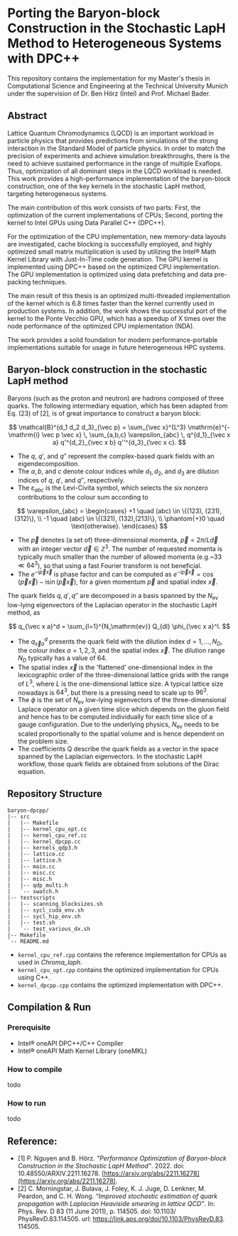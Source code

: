 # Porting the Baryon-block Construction in the Stochastic LapH Method to Heterogeneous Systems with DPC++

This repository contains the implementation for my Master's thesis in Computational Science and Engineering at the Technical University Munich under the supervision of Dr. Ben Hörz  (Intel) and  Prof.  Michael Bader.

## Abstract
Lattice Quantum Chromodynamics (LQCD) is an important workload in particle physics that provides predictions from simulations of the strong interaction in the Standard Model of particle physics. In order to match the precision of experiments and achieve simulation breakthroughs, there is the need to achieve sustained performance in the range of multiple Exaflops. Thus, optimization of all dominant steps in the LQCD workload is needed. This work provides a high-performance implementation of the baryon-block construction, one of the key kernels in the stochastic LapH method, targeting heterogeneous systems.

The main contribution of this work consists of two parts: First, the optimization of the current implementations of CPUs; Second, porting the kernel to Intel GPUs using Data Parallel C++ (DPC++).  
  
For the optimization of the CPU implementation, new memory-data layouts are investigated, cache blocking is successfully employed, and highly optimized small matrix multiplication is used by utilizing the Intel® Math Kernel Library with Just-In-Time code generation. The GPU kernel is implemented using DPC++ based on the optimized CPU implementation. The GPU implementation is optimized using data prefetching and data pre-packing techniques.  
  
The main result of this thesis is an optimized multi-threaded implementation of the kernel which is 6.8 times faster than the kernel currently used in production systems. In addition, the work shows the successful port of the kernel to the Ponte Vecchio GPU, which has a speedup of X times over the node performance of the optimized CPU implementation (NDA).  
  
The work provides a solid foundation for modern performance-portable implementations suitable for usage in future heterogeneous HPC systems.

## Baryon-block construction in the stochastic LapH method
Baryons (such as the proton and neutron) are hadrons composed of three quarks. The following intermediary equation, which has been adapted from Eq. (23) of [2], is of great importance to construct a baryon block:

$$
\mathcal{B}^{d_1 d_2 d_3}_{\vec p} = \sum_{\vec x}^{L^3} \mathrm{e}^{-\mathrm{i} \vec p \vec x} \, \sum_{a,b,c} \varepsilon_{abc} \, q^{d_1}_{\vec x a} q'^{d_2}_{\vec x b} q''^{d_3}_{\vec x c}.
$$

 - The $q$, $q'$, and $q''$ represent the complex-based quark fields with an eigendecomposition. 
 - The $a,b,$ and $c$ denote colour indices while $d_1, d_2,$ and $d_3$ are dilution indices of $q$, $q'$, and $q''$, respectively.
 - The $\varepsilon_{abc}$ is the Levi-Civita symbol, which selects the six nonzero contributions to the colour sum according to   

$$
            \varepsilon_{abc} = \begin{cases}
                +1 \quad (abc) \in \{(123), (231),(312)\}, \\
                -1 \quad (abc) \in \{(321), (132),(213)\}, \\
                \phantom{+}0 \quad \text{otherwise}.
            \end{cases}
$$

- The $\vec p$ denotes (a set of) three-dimensional momenta, $\vec p = 2\pi / L \vec d$ with an integer vector $\vec d \in \mathbb{Z}^3$.                                                                                               The number of requested momenta is typically much smaller than the number of allowed momenta (e.g.~$33 \ll 64^3$), so that using a fast Fourier transform is not beneficial.
- The $e^{-\mathrm{i} \vec p \vec x}$ is phase factor and can be computed as $e^{-\mathrm{i} \vec p \vec x} = \cos(\vec p \vec x) - \mathrm{i} \sin(\vec p \vec x)$, for a given momentum $\vec p$ and spatial index $\vec x$.

The quark fields $q, q', q''$ are decomposed in a basis spanned by the $N_\mathrm{ev}$ low-lying eigenvectors of the Laplacian operator in the stochastic LapH method, as

$$
    q_{\vec x a}^d = \sum_{l=1}^{N_\mathrm{ev}} Q_{dl} \phi_{\vec x a}^l.
$$

- The $q_{\vec x a}^{d}$ presents the quark field with the dilution index $d=1, \dots, N_D$, the colour index $a=1,2,3$, and the spatial index $\vec x$. The dilution range $N_D$ typically has a value of 64.
- The spatial index $\vec x$ is the 'flattened' one-dimensional index in the lexicographic order of the three-dimensional lattice grids with the range of $L^3$, where $L$ is the one-dimensional lattice size. A typical lattice size nowadays is $64^3$, but there is a pressing need to scale up to $96^3$.
-  The $\phi$ is the set of $N_\mathrm{ev}$ low-lying eigenvectors of the three-dimensional Laplace operator on a given time slice which depends on the gluon field and hence has to be computed individually for each time slice of a gauge configuration. Due to the underlying physics, $N_\mathrm{ev}$ needs to be scaled proportionally to the spatial volume and is hence dependent on the problem size.
- The coefficients Q describe the quark fields as a vector in the space spanned by the Laplacian eigenvectors. In the stochastic LapH workflow, those quark fields are obtained from solutions of the Dirac equation.

## Repository Structure
```
baryon-dpcpp/
|-- src
|   |-- Makefile
|   |-- kernel_cpu_opt.cc
|   |-- kernel_cpu_ref.cc
|   |-- kernel_dpcpp.cc
|   |-- kernels_qdp3.h
|   |-- lattice.cc
|   |-- lattice.h
|   |-- main.cc
|   |-- misc.cc
|   |-- misc.h
|   |-- qdp_multi.h
|   `-- swatch.h
|-- testscripts
|   |-- scanning_blocksizes.sh
|   |-- sycl_cuda_env.sh
|   |-- sycl_hip_env.sh
|   |-- test.sh
|   `-- test_various_dx.sh
|-- Makefile
`-- README.md
```
- `kernel_cpu_ref.cpp` contains the reference implementation for CPUs as used in *Chroma_laph*.
- `kernel_cpu_opt.cpp` contains the optimized implementation for CPUs using C++.
- `kernel_dpcpp.cpp` contains the optimized implementation with DPC++.

## Compilation & Run
### Prerequisite
- Intel® oneAPI DPC++/C++ Compiler
- Intel® oneAPI Math Kernel Library (oneMKL)

### How to compile
todo

### How to run
todo

### 

## Reference:
- [1] P. Nguyen and B. Hörz. *"Performance Optimization of Baryon-block Construction in the Stochastic LapH Method"*. 2022. doi: 10.48550/ARXIV.2211.16278. [https://arxiv.org/abs/2211.16278](https://arxiv.org/abs/2211.16278).
- [2] C. Morningstar, J. Bulava, J. Foley, K. J. Juge, D. Lenkner, M. Peardon, and C. H. Wong. *“Improved stochastic estimation of quark propagation with Laplacian Heaviside smearing in lattice QCD”*. In: Phys. Rev. D 83 (11 June 2011), p. 114505. doi: 10.1103/ PhysRevD.83.114505. url: https://link.aps.org/doi/10.1103/PhysRevD.83. 114505.



